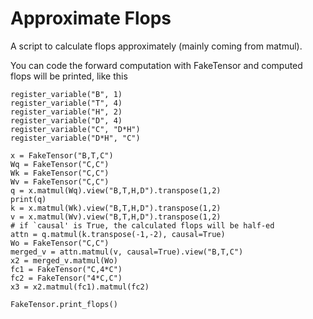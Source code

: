 # Approximate Flops

A script to calculate flops approximately (mainly coming from matmul).

You can code the forward computation with FakeTensor and computed flops will be printed, like this

```
register_variable("B", 1)
register_variable("T", 4)
register_variable("H", 2)
register_variable("D", 4)
register_variable("C", "D*H")
register_variable("D*H", "C")

x = FakeTensor("B,T,C")
Wq = FakeTensor("C,C")
Wk = FakeTensor("C,C")
Wv = FakeTensor("C,C")
q = x.matmul(Wq).view("B,T,H,D").transpose(1,2)
print(q)
k = x.matmul(Wk).view("B,T,H,D").transpose(1,2)
v = x.matmul(Wv).view("B,T,H,D").transpose(1,2)
# if `causal' is True, the calculated flops will be half-ed
attn = q.matmul(k.transpose(-1,-2), causal=True)
Wo = FakeTensor("C,C")
merged_v = attn.matmul(v, causal=True).view("B,T,C")
x2 = merged_v.matmul(Wo)
fc1 = FakeTensor("C,4*C")
fc2 = FakeTensor("4*C,C")
x3 = x2.matmul(fc1).matmul(fc2)

FakeTensor.print_flops()
```
